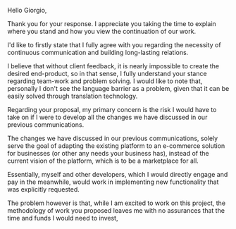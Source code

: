 Hello Giorgio,

Thank you for your response. I appreciate you taking the time to explain where you stand and how you view the continuation of our work.

I'd like to firstly state that I fully agree with you regarding the necessity of continuous communication and building long-lasting relations. 

I believe that without client feedback, it is nearly impossible to create the desired end-product, so in that sense, I fully understand your stance regarding team-work and problem solving. I would like to note that, personally I don't see the language barrier as a problem, given that it can be easily solved through translation technology. 

Regarding your proposal, my primary concern is the risk I would have to take on if I were to develop all the changes we have discussed in our previous communications. 

The changes we have discussed in our previous communications, solely serve the goal of adapting the existing platform to an e-commerce solution for businesses (or other any needs your business has), instead of the current vision of the platform, which is to be a marketplace for all.

Essentially, myself and other developers, which I would directly engage and pay in the meanwhile, would work in implementing new functionality that was explicitly requested. 

The problem however is that, while I am excited to work on this project, the methodology of work you proposed leaves me with no assurances that the time and funds I would need to invest,    

